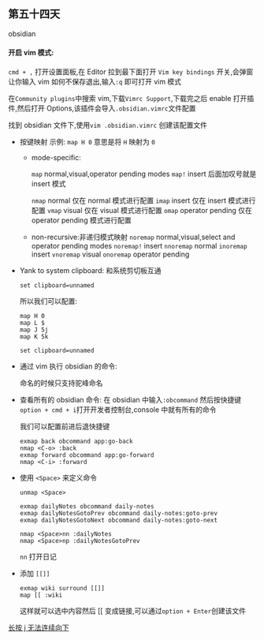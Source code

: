 ## 第五十四天

obsidian

#### 开启 vim 模式:

`cmd + ,` 打开设置面板,在 Editor 拉到最下面打开 `Vim key bindings` 开关,会弹窗让你输入 vim 如何不保存退出,输入`:q` 即可打开 vim 模式

在`Community plugins`中搜索 vim,下载`Vimrc Support`,下载完之后 enable 打开插件,然后打开 Options,该插件会导入`.obsidian.vimrc`文件配置

找到 obsidian 文件下,使用`vim .obsidian.vimrc` 创建该配置文件

- 按键映射
  示例: `map H 0` 意思是将 `H` 映射为 `0`

  - mode-specific:

    `map` normal,visual,operator pending modes
    `map!` insert 后面加叹号就是 insert 模式

    `nmap` normal 仅在 normal 模式进行配置
    `imap` insert 仅在 insert 模式进行配置
    `vmap` visual 仅在 visual 模式进行配置
    `omap` operator pending 仅在 operator pending 模式进行配置

  - non-recursive:非递归模式映射
    `noremap` normal,visual,select and operator pending modes
    `noremap!` insert
    `nnoremap` normal
    `inoremap` insert
    `vnoremap` visual
    `onoremap` operator pending

- Yank to system clipboard: 和系统剪切板互通

  `set clipboard=unnamed`

  所以我们可以配置:

  ```vimrc
  map H 0
  map L $
  map J 5j
  map K 5k

  set clipboard=unnamed
  ```

- 通过 vim 执行 obsidian 的命令:

  命名的时候只支持驼峰命名

- 查看所有的 obsidian 命令:
  在 obsidian 中输入`:obcommand` 然后按快捷键`option + cmd + i`打开开发者控制台,console 中就有所有的命令

  我们可以配置前进后退快捷键

  ```vimrc
  exmap back obcommand app:go-back
  nmap <C-o> :back
  exmap forward obcommand app:go-forward
  nmap <C-i> :forward
  ```

- 使用 `<Space>` 来定义命令

  `unmap <Space>`

  ```
  exmap dailyNotes obcommand daily-notes
  exmap dailyNotesGotoPrev obcommand daily-notes:goto-prev
  exmap dailyNotesGotoNext obcommand daily-notes:goto-next

  nmap <Space>nn :dailyNotes
  nmap <Space>np :dailyNotesGotoPrev

  ```

  `nn` 打开日记

- 添加 `[[]]`

  ```
  exmap wiki surround [[]]
  map [[ :wiki
  ```

  这样就可以选中内容然后 [[ 变成链接,可以通过`option + Enter`创建该文件

[长按 j 无法连续向下](https://segmentfault.com/a/1190000041062982)

